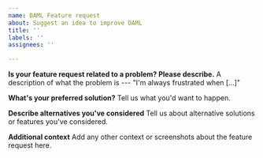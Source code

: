 ```yaml
---
name: DAML Feature request
about: Suggest an idea to improve DAML
title: ''
labels: ''
assignees: ''

---
```


**Is your feature request related to a problem? Please describe.**
A description of what the problem is --- "I'm always frustrated when [...]"

**What's your preferred solution?**
Tell us what you'd want to happen.

**Describe alternatives you've considered**
Tell us about alternative solutions or features you've considered.

**Additional context**
Add any other context or screenshots about the feature request here.
